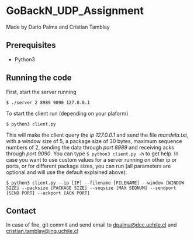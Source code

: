 # GoBackN_UDP_Assignment

Made by Dario Palma and Cristian Tamblay

## Prerequisites

 * Python3

## Running the code

First, start the server running
```shell
$ ./server 2 8989 9090 127.0.0.1
```

To start the client run (depending on your plaform)
```shell
$ python3 client.py
```
This will make the client query the *ip 127.0.0.1* and send the file *mandela.txt*, with a window size of 5, a package size of 30 bytes, maximum sequence numbers of 2, sending the data through *port 8989* and receiving acks through *port 9090*. You can type `$ python3 client.py -h` to get help.
In case you want to use custom values for a server running on other ip or ports, or for different package sizes, you can run (all parameters are optional and will use the default explained above):
```shell
$ python3 client.py --ip [IP] --filename [FILENAME] --window [WINDOW SIZE] --packsize [PACKAGE SIZE] --seqsize [MAX SEQNUM] --sendport [SEND PORT] --ackport [ACK PORT]
```

## Contact

In case of fire, git commit and send email to dpalma@dcc.uchile.cl and cristian.tamblay@ing.uchile.cl
